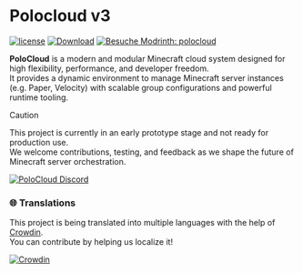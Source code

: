 # Polocloud v3

[![license](https://img.shields.io/github/license/HttpMarco/polocloud?style=for-the-badge&color=b2204c)](../LICENSE)
[![Download](https://img.shields.io/github/downloads/HttpMarco/Polocloud/total?style=for-the-badge&logo=github&color=2ea043)](https://github.com/HttpMarco/polocloud/releases)
[![Besuche Modrinth: polocloud](https://img.shields.io/badge/Modrinth-polocloud-grün?logo=modrinth&style=flat)](https://modrinth.com/organization/polocloud)


**PoloCloud** is a modern and modular Minecraft cloud system designed for high flexibility, performance, and developer freedom.  
It provides a dynamic environment to manage Minecraft server instances (e.g. Paper, Velocity) with scalable group configurations and powerful runtime tooling.

> [!CAUTION]
> This project is currently in an early prototype stage and not ready for production use.  
> We welcome contributions, testing, and feedback as we shape the future of Minecraft server orchestration.

<a href="https://discord.gg/s9qQTrD5P7">
         <img alt="PoloCloud Discord" src="https://discord.com/api/guilds/1278460874679386244/widget.png?style=banner2">
</a>

### 🌐 Translations

This project is being translated into multiple languages with the help of [Crowdin](https://crowdin.com/project/polocloud).  
You can contribute by helping us localize it!

[![Crowdin](https://badges.crowdin.net/polocloud/localized.svg)](https://crowdin.com/project/polocloud)

